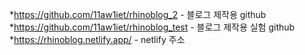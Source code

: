 *https://github.com/11aw1iet/rhinoblog_2 - 블로그 제작용 github
*https://github.com/11aw1iet/rhinoblog_test - 블로그 제작용 실험 github
*https://rhinoblog.netlify.app/ - netlify 주소
